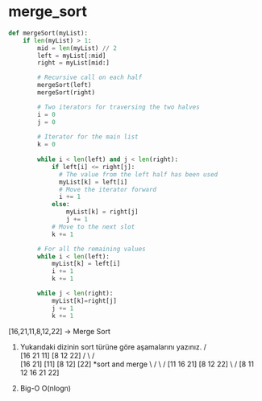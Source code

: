 # merge_sort
```python
def mergeSort(myList):
    if len(myList) > 1:
        mid = len(myList) // 2
        left = myList[:mid]
        right = myList[mid:]

        # Recursive call on each half
        mergeSort(left)
        mergeSort(right)

        # Two iterators for traversing the two halves
        i = 0
        j = 0
        
        # Iterator for the main list
        k = 0
        
        while i < len(left) and j < len(right):
            if left[i] <= right[j]:
              # The value from the left half has been used
              myList[k] = left[i]
              # Move the iterator forward
              i += 1
            else:
                myList[k] = right[j]
                j += 1
            # Move to the next slot
            k += 1

        # For all the remaining values
        while i < len(left):
            myList[k] = left[i]
            i += 1
            k += 1

        while j < len(right):
            myList[k]=right[j]
            j += 1
            k += 1
```

[16,21,11,8,12,22] -> Merge Sort

1. Yukarıdaki dizinin sort türüne göre aşamalarını yazınız.
            /  \
   [16 21 11]  [8 12 22]
     /   \        /   \
[16 21]  [11]  [8 12] [22] *sort and merge
      \  /        \   /
  [11 16 21]    [8 12 22]
        \         /
    [8 11 12 16 21 22]



2. Big-O 
O(nlogn)

